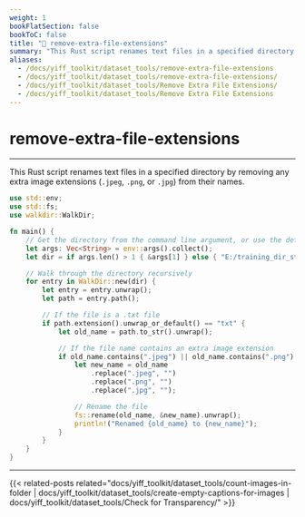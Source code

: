 ```yaml
---
weight: 1
bookFlatSection: false
bookToC: false
title: "🦀 remove-extra-file-extensions"
summary: "This Rust script renames text files in a specified directory by removing any extra image extensions (`.jpeg`, `.png`, or `.jpg`) from their names."
aliases:
  - /docs/yiff_toolkit/dataset_tools/remove-extra-file-extensions
  - /docs/yiff_toolkit/dataset_tools/remove-extra-file-extensions/
  - /docs/yiff_toolkit/dataset_tools/Remove Extra File Extensions/
  - /docs/yiff_toolkit/dataset_tools/Remove Extra File Extensions
---
```


<!--markdownlint-disable MD025 -->

# remove-extra-file-extensions

---

This Rust script renames text files in a specified directory by removing any extra image extensions (`.jpeg`, `.png`, or `.jpg`) from their names.

```rust
use std::env;
use std::fs;
use walkdir::WalkDir;

fn main() {
    // Get the directory from the command line argument, or use the default one
    let args: Vec<String> = env::args().collect();
    let dir = if args.len() > 1 { &args[1] } else { "E:/training_dir_staging" };

    // Walk through the directory recursively
    for entry in WalkDir::new(dir) {
        let entry = entry.unwrap();
        let path = entry.path();

        // If the file is a .txt file
        if path.extension().unwrap_or_default() == "txt" {
            let old_name = path.to_str().unwrap();

            // If the file name contains an extra image extension
            if old_name.contains(".jpeg") || old_name.contains(".png") || old_name.contains(".jpg") {
                let new_name = old_name
                    .replace(".jpeg", "")
                    .replace(".png", "")
                    .replace(".jpg", "");

                // Rename the file
                fs::rename(old_name, &new_name).unwrap();
                println!("Renamed {old_name} to {new_name}");
            }
        }
    }
}
```

---

{{< related-posts related="docs/yiff_toolkit/dataset_tools/count-images-in-folder | docs/yiff_toolkit/dataset_tools/create-empty-captions-for-images | docs/yiff_toolkit/dataset_tools/Check for Transparency/" >}}
